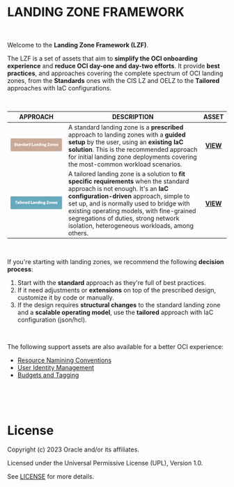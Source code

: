 # LANDING ZONE FRAMEWORK

&nbsp; 

Welcome to the **Landing Zone Framework (LZF)**. 

The LZF is a set of assets that aim to **simplify the OCI onboarding experience** and **reduce OCI day-one and day-two efforts**. It provide **best practices**, and approaches covering the complete spectrum of OCI landing zones, from the **Standards** ones with the CIS LZ and OELZ to the **Tailored** approaches with IaC configurations.  


&nbsp; 


| APPROACH  |  DESCRIPTION | ASSET  |  
|---|---|:---:|
| <a href="standard_landing_zones/standard_landing_zones.md" ><img src="images/slz.png" alt= “” width="600" height=""></a>  | A standard landing zone is a **prescribed** approach to landing zones with a **guided setup** by the user, using an **existing IaC solution**. This is the recommended approach for initial landing zone deployments covering the most-common workload scenarios.  | **[VIEW](/standard_landing_zones/standard_landing_zones.md)** | 
| <a href="tailored_landing_zones/tailored_landing_zones.md" ><img src="images/tlz.png" alt= “” width="600" height=""> </a>  | A tailored landing zone is a solution to **fit specific requirements** when the standard approach is not enough. It's an **IaC configuration-driven** approach, simple to set up, and is normally used to bridge with existing operating models, with fine-grained segregations of duties, strong network isolation, heterogeneous workloads, among others.  |  **[VIEW](/tailored_landing_zones/tailored_landing_zones.md)** |   | 
  

&nbsp; 

If you're starting with landing zones, we recommend the following **decision process**:
1. Start with the **standard** approach as they're full of best practices.
2. If it need adjustments or **extensions** on top of the prescribed design, customize it by code or manually. 
3. If the design requires **structural changes** to the standard landing zone and a **scalable operating model**, use the **tailored** approach with IaC configuration (json/hcl).

&nbsp; 


The following support assets are also available for a better OCI experience:
- [Resource Namining Conventions](/commons/resource_naming_conventions.md)
- [User Identity Management](/commons/user_identity_management.md)
- [Budgets and Tagging](/commons/budgets_and_tagging.md)


&nbsp; 

&nbsp; 


# License

Copyright (c) 2023 Oracle and/or its affiliates.

Licensed under the Universal Permissive License (UPL), Version 1.0.

See [LICENSE](https://github.com/oracle-devrel/technology-ngineering/blob/folder-structure/LICENSE) for more details.